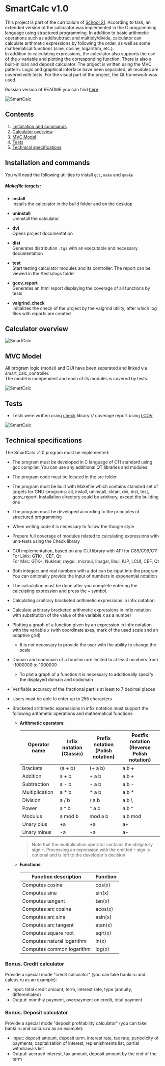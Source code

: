 # SmartCalc v1.0

This project is part of the curriculum of [School 21](https://21-school.ru/). According to task, an extended version of the calculator was implemented in the C programming language using structured programming. In addition to basic arithmetic operations such as add/subtract and multiply/divide, calculator can calculate arithmetic expressions by following the order, as well as some mathematical functions (sine, cosine, logarithm, etc.).  
In addition to calculating expressions, the calculator also supports the use of the _x_ variable and plotting the corresponding function. There is also a built-in loan and deposit calculator. The project is written using the MVC pattern. Logic and graphical interface have been separated, all modules are covered with tests. For the visual part of the project, the Qt framework was used.  

Russian version of README you can find [here](./README_RUS.md)  

![SmartCalc](misc/img/smartcalclogo.jpg)

## Contents

1. [Installation and commands](#installation-and-commands)
2. [Calculator overview](#calculator-overview)
3. [MVC Model](#mvc-model)
4. [Tests](#tests)
5. [Technical specifications](#technical-specifications)

## Installation and commands

You will need the following utilities to install `gcc`, `make` and `qmake`

##### Makefile targets:

* **install**  
Installs the calculator in the build folder and on the desktop

* **uninstall**  
Uninstall the calculator

* **dvi**  
Opens project documentation

* **dist**  
Generates distribution `.tgz` with an executable and necessary documentation

* **test**  
Start testing calculator modules and its controller. The report can be viewed in the /tests/logs folder

* **gcov_report**  
Generates an html report displaying the coverage of all functions by tests

* **valgrind_check**  
Initializes the check of the project by the valgrind utility, after which log files with reports are created

## Calculator overview

![SmartCalc](misc/img/plus.gif)

## MVC Model

All program logic (model) and GUI have been separated and linked via smart_calc_controller.  
The model is independent and each of its modules is covered by tests.

![SmartCalc](misc/img/mvc_model.jpg)

## Tests

- Tests were written using [check](https://libcheck.github.io/check/) library // coverage report using [LCOV](https://github.com/linux-test-project/lcov)

![SmartCalc](misc/img/test_res.gif)

## Technical specifications

The SmartCalc v1.0 program must be implemented:

- The program must be developed in C language of C11 standard using gcc compiler. You can use any additional QT libraries and modules
- The program code must be located in the src folder
- The program must be built with Makefile which contains standard set of targets for GNU-programs: all, install, uninstall, clean, dvi, dist, test, gcov_report. Installation directory could be arbitrary, except the building one
- The program must be developed according to the principles of structured programming
- When writing code it is necessary to follow the Google style
- Prepare full coverage of modules related to calculating expressions with unit-tests using the Check library
- GUI implementation, based on any GUI library with API for C89/C99/C11
  <br/>For Linix: GTK+, CEF, Qt
  <br/>For Mac: GTK+, Nuklear, raygui, microui, libagar, libui, IUP, LCUI, CEF, Qt
- Both integers and real numbers with a dot can be input into the program. You can optionally provide the input of numbers in exponential notation
- The calculation must be done after you complete entering the calculating expression and press the `=` symbol.
- Calculating arbitrary bracketed arithmetic expressions in infix notation
- Calculate arbitrary bracketed arithmetic expressions in infix notation with substitution of the value of the variable _x_ as a number
- Plotting a graph of a function given by an expression in infix notation with the variable _x_ (with coordinate axes, mark of the used scale and an adaptive grid)
  - It is not necessary to provide the user with the ability to change the scale
- Domain and codomain of a function are limited to at least numbers from -1000000 to 1000000
  - To plot a graph of a function it is necessary to additionally specify the displayed domain and codomain
- Verifiable accuracy of the fractional part is at least to 7 decimal places
- Users must be able to enter up to 255 characters
- Bracketed arithmetic expressions in infix notation must support the following arithmetic operations and mathematical functions:

  - **Arithmetic operators**:

    | Operator name  | Infix notation <br /> (Classic) | Prefix notation <br /> (Polish notation) | Postfix notation <br /> (Reverse Polish notation) |
    | -------------- | ------------------------------- | ---------------------------------------- | ------------------------------------------------- |
    | Brackets       | (a + b)                         | (+ a b)                                  | a b +                                             |
    | Addition       | a + b                           | + a b                                    | a b +                                             |
    | Subtraction    | a - b                           | - a b                                    | a b -                                             |
    | Multiplication | a \* b                          | \* a b                                   | a b \*                                            |
    | Division       | a / b                           | / a b                                    | a b \                                             |
    | Power          | a ^ b                           | ^ a b                                    | a b ^                                             |
    | Modulus        | a mod b                         | mod a b                                  | a b mod                                           |
    | Unary plus     | +a                              | +a                                       | a+                                                |
    | Unary minus    | -a                              | -a                                       | a-                                                |

    > Note that the multiplication operator contains the obligatory sign `*`. Processing an expression with the omitted `*` sign is optional and is left to the developer's decision

  - **Functions**:

    | Function description       | Function |
    | -------------------------- | -------- |
    | Computes cosine            | cos(x)   |
    | Computes sine              | sin(x)   |
    | Computes tangent           | tan(x)   |
    | Computes arc cosine        | acos(x)  |
    | Computes arc sine          | asin(x)  |
    | Computes arc tangent       | atan(x)  |
    | Computes square root       | sqrt(x)  |
    | Computes natural logarithm | ln(x)    |
    | Computes common logarithm  | log(x)   |

### Bonus. Credit calculator

Provide a special mode "credit calculator" (you can take banki.ru and calcus.ru as an example):

- Input: total credit amount, term, interest rate, type (annuity, differentiated)
- Output: monthly payment, overpayment on credit, total payment

### Bonus. Deposit calculator

Provide a special mode "deposit profitability calculator" (you can take banki.ru and calcus.ru as an example):

- Input: deposit amount, deposit term, interest rate, tax rate, periodicity of payments, capitalization of interest, replenishments list, partial withdrawals list
- Output: accrued interest, tax amount, deposit amount by the end of the term
